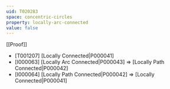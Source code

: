 ```yaml
---
uid: T020283
space: concentric-circles
property: locally-arc-connected
value: false
---
```

[[Proof]]

* [T001207] [Locally Connected|P000041]
* [I000063] [Locally Arc Connected|P000043] => [Locally Path Connected|P000042]
* [I000064] [Locally Path Connected|P000042] => [Locally Connected|P000041]


